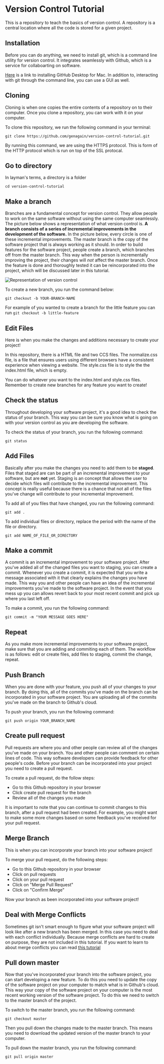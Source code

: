 # Version Control Tutorial

This is a repository to teach the basics of version control. A repository is a central location where all the code is stored for a given project.

## Installation
Before you can do anything, we need to install git, which is a command line utility for version control. It integrates seamlessly with Github, which is a service for collaboarting on software.

[Here](https://desktop.github.com/) is a link to installing GitHub Desktop for Mac. In addition to, interacting with git through the command line, you can use a GUI as well.

## Cloning

Cloning is when one copies the entire contents of a repository on to their computer. Once you clone a repository, you can work with it on your computer.

To clone this repository, we run the following command in your terminal:
```
git clone https://github.com/genagain/version-control-tutorial.git
```

By running this command, we are using the HTTPS protocol. This is form of the HTTP protocol which is run on top of the SSL protocal.

## Go to directory

In layman's terms, a directory is a folder

```
cd version-control-tutorial
```

## Make a branch

Branches are a fundamental concept for version control. They allow people to work on the same software without using the same computer seamlessly. The picture below shows a representation of what version control is. **A branch consists of a series of incremental improvements in the development of the software.** In the picture below, every circle is one of these incremental improvements. The master branch is the copy of the software project that is always working as it should. In order to build features for the software project, people create a branch, which branches off from the master branch. This way when the person is incrementally improving the project, their changes will *not* affect the master branch. Once the feature is done and thoroughly tested it can be reincorporated into the project, which will be discussed later in this tutorial.

![Representation of version control](https://jonasatwork.github.io/gitPresentationAssets/git-branch.png)

To create a new branch, you run the command below:
```
git checkout -b YOUR-BRANCH-NAME
```

For example of you wanted to create a branch for the little feature you can run ```git checkout -b little-feature```

## Edit Files

Here is when you make the changes and additions necessary to create your project!

In this repository, there is a HTML file and two CCS files. The normalize.css file, is a file that ensures users using different browsers have a consistent experience when viewing a website. The style.css file is to style the the index.html file, which is empty.

You can do whatever you want to the index.html and style.css files. Remember to create new branches for any feature you want to create!

## Check the status

Throughout developing your software project, it's a good idea to check the status of your branch. This way you can be sure you know what is going on with your version control as you are developing the software.

To check the status of your branch, you run the following command:
```
git status
```

## Add Files

Basically after you make the changes you need to add them to be **staged**. Files that staged are can be part of an incremental improvement to your software, but are **not** yet. Staging is an concept that allows the user to decide which files will contribute to the incremental improvement. This concept is really useful because there is a chance that not all of the files you've change will contribute to your incremental improvement. 

To add all of you files that have changed, you run the following command:
```
git add .
```

To add individual files or directory, replace the period with the name of the file or directory.
```
git add NAME_OF_FILE_OR_DIRECTORY
```

## Make a commit

A commit is an incremental improvement to your software project. After you've added all of the changed files you want to staging, you can create a commit. Whenever you create a commit, it is expected that you write a message associated with it that clearly explains the changes you have made. This way you and other people can have an idea of the incremental improvements you've made to the software project. In the event that you mess up you can allows revert back to your most recent commit and pick up where you last left off.

To make a commit, you run the following command:
```
git commit -m "YOUR MESSAGE GOES HERE"
```

## Repeat

As you make more incremental improvements to your software project, make sure that you are adding and commiting each of them. The workflow is as follows: edit or create files, add files to staging, commit the change, repeat.

## Push Branch

When you are done with your feature, you push all of your changes to your branch. By doing this, all of the commits you've made on the branch can be incorporated in your software project. You are uploading all of the commits you've made on the branch to Github's cloud.

To push your branch, you run the following command:
```
git push origin YOUR_BRANCH_NAME
```

## Create pull request

Pull requests are where you and other people can review all of the changes you've made on your branch. You and other people can comment on certain lines of code. This way software developers can provide feedback for other people's code. Before your branch can be incorporated into your project you need to create a pull request.

To create a pull request, do the follow steps:
* Go to this Github repository in your browser
* Click create pull request for the branch
* Review all of the changes you made

It is important to note that you can continue to commit changes to this branch, after a pull request had been created. For example, you might want to make some more changes based on some feedback you've received for your pull request.

## Merge Branch

This is when you can incorporate your branch into your software project!

To merge your pull request, do the following steps:
* Go to this Github repository in your browser
* Click on pull requests
* Click on your pull request
* Click on "Merge Pull Request"
* Click on "Confirm Merge"

Now your branch as been incorporated into your software project!

## Deal with Merge Conflicts
Sometimes git isn't smart enough to figure what your software project will look like after a new branch has been merged. In this case you need to deal with each conflict individually. Because merge conflicts are hard to create on purpose, they are not included in this tutorial. If you want to learn to about merge conflicts you can read [this tutorial](https://help.github.com/articles/resolving-a-merge-conflict-from-the-command-line/)

## Pull down master

Now that you've incorporated your branch into the software project, you can start developing a new feature. To do this you need to update the copy of the software project on your computer to match what is in Github's cloud. This way your copy of the software project on your computer is the most recent working version of the software project. To do this we need to switch to the master branch of the project. 

To switch to the master branch, you run the following command:
```
git checkout master
```

Then you pull down the changes made to the master branch. This means you need to download the updated version of the master branch to your computer. 

To pull down the master branch, you run the following command:
```
git pull origin master
```

